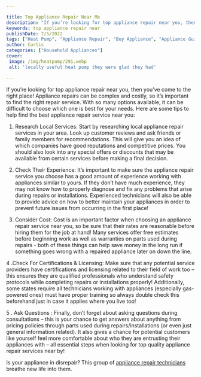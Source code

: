```yaml
---

title: Top Appliance Repair Near Me
description: "If you’re looking for top appliance repair near you, then you’ve come to the right place! Appliance repairs can be complex and cos...learn more about it now"
keywords: top appliance repair near
publishDate: 7/5/2022
tags: ["Heat Pump", "Appliance Repair", "Buy Appliance", "Appliance Guide"]
author: Curtis
categories: ["Household Appliances"]
cover: 
 image: /img/heatpump/291.webp
 alt: 'locally useful heat pump they were glad they had'

---
```


If you’re looking for top appliance repair near you, then you’ve come to the right place! Appliance repairs can be complex and costly, so it’s important to find the right repair service. With so many options available, it can be difficult to choose which one is best for your needs. Here are some tips to help find the best appliance repair service near you:

1. Research Local Services: Start by researching local appliance repair services in your area. Look up customer reviews and ask friends or family members for recommendations. This will give you an idea of which companies have good reputations and competitive prices. You should also look into any special offers or discounts that may be available from certain services before making a final decision.

2. Check Their Experience: It’s important to make sure the appliance repair service you choose has a good amount of experience working with appliances similar to yours. If they don’t have much experience, they may not know how to properly diagnose and fix any problems that arise during repairs or installations. Experienced technicians will also be able to provide advice on how to better maintain your appliances in order to prevent future issues from occurring in the first place! 

3. Consider Cost: Cost is an important factor when choosing an appliance repair service near you, so be sure that their rates are reasonable before hiring them for the job at hand! Many services offer free estimates before beginning work as well as warranties on parts used during repairs - both of these things can help save money in the long run if something goes wrong with a repaired appliance later on down the line. 

4 .Check For Certifications & Licensing: Make sure that any potential service providers have certifications and licensing related to their field of work too – this ensures they are qualified professionals who understand safety protocols while completing repairs or installations properly! Additionally, some states require all technicians working with appliances (especially gas-powered ones) must have proper training so always double check this beforehand just in case it applies where you live too! 

5 . Ask Questions : Finally, don’t forget about asking questions during consultations – this is your chance to get answers about anything from pricing policies through parts used during repairs/installations (or even just general information related). It also gives a chance for potential customers like yourself feel more comfortable about who they are entrusting their appliances with – all essential steps when looking for top quality appliance repair services near by!

Is your appliance in disrepair? This group of <a href="/pages/appliance-repair-technicians/">appliance repair technicians</a> breathe new life into them.